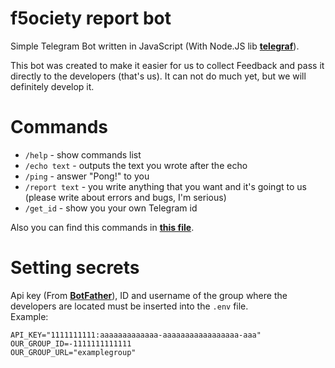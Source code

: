 # f5ociety report bot

Simple Telegram Bot written in JavaScript (With Node.JS lib [**telegraf**](https://github.com/telegraf/telegraf)).

This bot was created to make it easier for us to collect Feedback and pass it directly to the developers (that's us). It can not do much yet, but we will definitely develop it.

# Commands 
- ``/help`` - show commands list 
- ``/echo text`` - outputs the text you wrote after the echo
- ``/ping`` - answer "Pong!" to you 
- ``/report text`` - you write anything that you want and it's goingt to us (please write about errors and bugs, I'm serious)
- ``/get_id`` - show you your own Telegram id

Also you can find this commands in [**this file**](./help.txt).

# Setting secrets
Api key (From [**BotFather**](https://t.me/BotFather)), ID and username of the group where the developers are located must be inserted into the `.env` file.  
Example:
```
API_KEY="1111111111:aaaaaaaaaaaaa-aaaaaaaaaaaaaaaaa-aaa"
OUR_GROUP_ID=-1111111111111
OUR_GROUP_URL="examplegroup"
```

